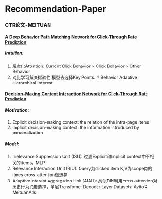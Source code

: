 # Recommendation-Paper

### CTR论文-MEITUAN

#### [A Deep Behavior Path Matching Network for Click-Through Rate Prediction](https://github.com/IvanWang0730/Recommendation-Paper/blob/main/A%20Deep%20Behavior%20Path%20Matching%20Network%20for%20Click-Through%20Rate%20Prediction.pdf)
##### Intuition:
1. 层次化Attention: Current Click Behavior > Click Behavior > Other Behavior
2. 对比学习解决稀疏性
模型去选择Key Points...? Behavior Adaptive Hierarchical Interest

#### [Decision-Making Context Interaction Network for Click-Through Rate Prediction](https://github.com/IvanWang0730/Recommendation-Paper/blob/main/Decision-Making%20Context%20Interaction%20Network%20for%20Click-Through%20Rate%20Prediction.pdf)
##### Motivation:
1. Explicit decision-making context: the relation of the intra-page items
2. Implicit decision-making context: the information introduced by personalization

##### Model:
1. Irrelevance Suppression Unit (ISU): 过滤Explicit和Implicit context中不相关的items，MLP
2. Relevance Interaction Unit (RIU): Query为clicked item K,V为scope内的itmes cross-attention做选择
3. Adaptive Interest Aggregation Unit (AIAU): 类似DIN利用cross-attention对历史行为兴趣选择，单层Transfomer Decoder Layer
Datasets: Avito & MeituanAds
